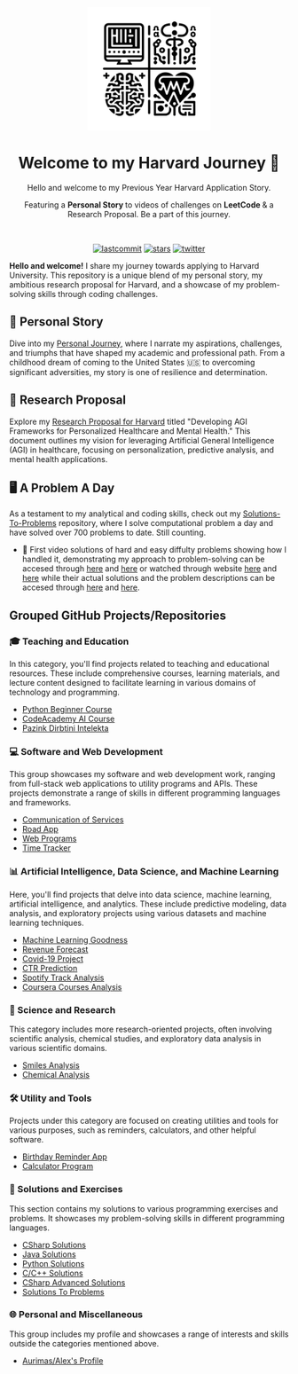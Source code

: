 <p align=center>
  <img height="222px" src="https://github.com/aurimas13/Harvard_Application/blob/main/Public/Harvard_logo_3.png"/>
</p>
<h1 align="center"> Welcome to my Harvard  Journey 🚀 </h1>
<p align="center"> Hello and welcome to my Previous Year Harvard Application Story. </p>
<p align="center"> Featuring a <b> Personal Story </b> to videos of challenges on <b> LeetCode </b> & a Research Proposal. Be a part of this journey. </p>
<br>
<p align=center>
  <a href="https://img.shields.io/github/last-commit/aurimas13/Harvard_Application"><img alt="lastcommit" src="https://img.shields.io/github/last-commit/aurimas13/Harvard_Application?style=social"/></a>
  <a href="https://img.shields.io/github/stars/aurimas13/Harvard_Application"><img alt="stars" src="https://img.shields.io/github/stars/aurimas13/Harvard_Application?style=social"/></a>
  <!-- <a href="https://img.shields.io/github/forks/aurimas13/Harvard_Application"><img alt="twitter" src="https://img.shields.io/github/forks/aurimas13/Harvard_Application?style=social"/> -->
  <a href="https://twitter.com/aanausedas"><img alt="twitter" src="https://img.shields.io/twitter/follow/aanausedas?style=social"/></a>

**Hello and welcome!** I share my journey towards applying to Harvard University. This repository is a unique blend of my personal story, my ambitious research proposal for Harvard, and a showcase of my problem-solving skills through coding challenges.

## 📘 Personal Story

Dive into my [Personal Journey](https://github.com/aurimas13/Harvard_Application/blob/main/Personal_Story_Harvard.pdf), where I narrate my aspirations, challenges, and triumphs that have shaped my academic and professional path. From a childhood dream of coming to the United States 🇺🇸 to overcoming significant adversities, my story is one of resilience and determination.

## 🧬 Research Proposal
Explore my [Research Proposal for Harvard](https://github.com/aurimas13/Harvard_Application/blob/main/Research_Proposal_Harvard.pdf) titled "Developing AGI Frameworks for Personalized Healthcare and Mental Health." This document outlines my vision for leveraging Artificial General Intelligence (AGI) in healthcare, focusing on personalization, predictive analysis, and mental health applications.

## 🖥️ A Problem A Day
As a testament to my analytical and coding skills, check out my [Solutions-To-Problems](https://github.com/aurimas13/Solutions-To-Problems) repository, where I solve computational problem a day and have solved over 700 problems to date. Still counting. 

- 🎥 First video solutions of hard and easy diffulty problems showing how I handled it, demonstrating my approach to problem-solving can be accesed through [here](https://github.com/aurimas13/Harvard_Application/tree/main/Video/1_Solution_Hard.mp4) and [here](https://github.com/aurimas13/Harvard_Application/blob/main/Video/2_Solution_Easy.mp4) or watched through website [here](https://www.loom.com/share/b8d29d93edbc4d8e8ed12dc4a328f0f8?sid=34ae80d3-46e1-4b6b-9045-0781bfa6ba9a) and [here](https://www.loom.com/share/4fb7f19dc1d346b69312563ddcfefe3f?sid=c8ee5b4d-3363-4cd2-92d1-4646d00dcef5) while their actual solutions and the problem descriptions can be accesed through [here](https://github.com/aurimas13/Solutions-To-Problems/tree/main/LeetCode/Python%20Solutions/Arithmetic%20Slices%20II%20-%20Subsequence) and [here](https://github.com/aurimas13/Solutions-To-Problems/tree/main/LeetCode/Python%20Solutions/Leaf-Similar%20Trees).

## Grouped GitHub Projects/Repositories

### 🎓 Teaching and Education
In this category, you'll find projects related to teaching and educational resources. These include comprehensive courses, learning materials, and lecture content designed to facilitate learning in various domains of technology and programming.
 
- [Python Beginner Course](https://github.com/aurimas13/Python-Beginner-Course)  
- [CodeAcademy AI Course](https://github.com/aurimas13/CodeAcademy-AI-Course)  
- [Pazink Dirbtini Intelekta](https://github.com/aurimas13/Pazink-Dirbtini-Intelekta) 

### 💻 Software and Web Development
This group showcases my software and web development work, ranging from full-stack web applications to utility programs and APIs. These projects demonstrate a range of skills in different programming languages and frameworks.

- [Communication of Services](https://github.com/aurimas13/Communication-of-Services)  
- [Road App](https://github.com/aurimas13/Road-App)  
- [Web Programs](https://github.com/aurimas13/Web-programs)  
- [Time Tracker](https://github.com/aurimas13/Time-Tracker)  

### 📊 Artificial Intelligence, Data Science, and Machine Learning
Here, you'll find projects that delve into data science, machine learning, artificial intelligence, and analytics. These include predictive modeling, data analysis, and exploratory projects using various datasets and machine learning techniques.

- [Machine Learning Goodness](https://github.com/aurimas13/Machine-Learning-Goodness) 
- [Revenue Forecast](https://github.com/aurimas13/Revenue-Forecast)  
- [Covid-19 Project](https://github.com/aurimas13/Covid-19-project)  
- [CTR Prediction](https://github.com/aurimas13/CTR-prediction)  
- [Spotify Track Analysis](https://github.com/aurimas13/Spotify-track-analysis)  
- [Coursera Courses Analysis](https://github.com/aurimas13/Coursera-courses-analysis)  

### 🧪 Science and Research
This category includes more research-oriented projects, often involving scientific analysis, chemical studies, and exploratory data analysis in various scientific domains.

- [Smiles Analysis](https://github.com/aurimas13/Smiles-analysis)  
- [Chemical Analysis](https://github.com/aurimas13/Chemical-analysis)  

### 🛠️ Utility and Tools
Projects under this category are focused on creating utilities and tools for various purposes, such as reminders, calculators, and other helpful software.

- [Birthday Reminder App](https://github.com/aurimas13/BirthdayReminderApp)  
- [Calculator Program](https://github.com/aurimas13/Calculator-program)  

### 📘 Solutions and Exercises
This section contains my solutions to various programming exercises and problems. It showcases my problem-solving skills in different programming languages.

- [CSharp Solutions](https://github.com/aurimas13/CSharp-solutions)  
- [Java Solutions](https://github.com/aurimas13/Java-solutions)  
- [Python Solutions](https://github.com/aurimas13/Python-solutions)  
- [C/C++ Solutions](https://github.com/aurimas13/C-solutions)  
- [CSharp Advanced Solutions](https://github.com/aurimas13/CSharp-advanced-solutions)  
- [Solutions To Problems](https://github.com/aurimas13/Solutions-To-Problems)  

### 🌐 Personal and Miscellaneous
This group includes my profile and showcases a range of interests and skills outside the categories mentioned above.

- [Aurimas/Alex's Profile](https://github.com/aurimas13/aurimas13)   
